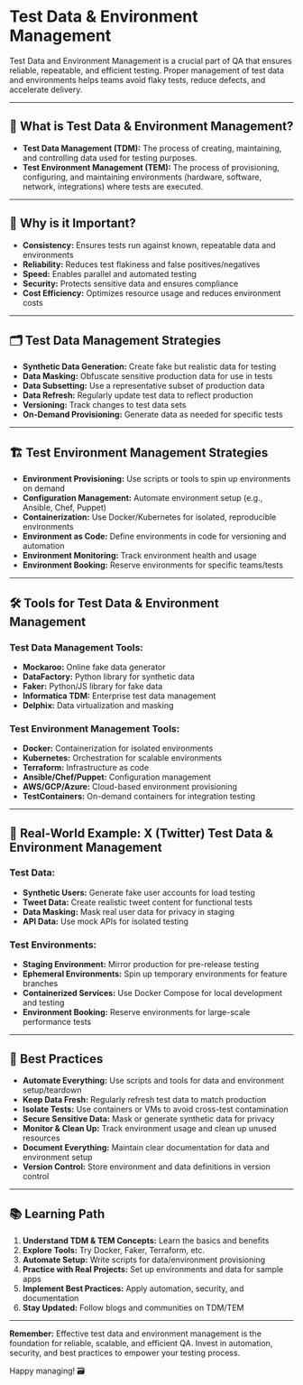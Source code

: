 # Test Data & Environment Management

Test Data and Environment Management is a crucial part of QA that ensures reliable, repeatable, and efficient testing. Proper management of test data and environments helps teams avoid flaky tests, reduce defects, and accelerate delivery.

---

## 🎯 What is Test Data & Environment Management?

- **Test Data Management (TDM):** The process of creating, maintaining, and controlling data used for testing purposes.
- **Test Environment Management (TEM):** The process of provisioning, configuring, and maintaining environments (hardware, software, network, integrations) where tests are executed.

---

## 🧩 Why is it Important?
- **Consistency:** Ensures tests run against known, repeatable data and environments
- **Reliability:** Reduces test flakiness and false positives/negatives
- **Speed:** Enables parallel and automated testing
- **Security:** Protects sensitive data and ensures compliance
- **Cost Efficiency:** Optimizes resource usage and reduces environment costs

---

## 🗂️ Test Data Management Strategies
- **Synthetic Data Generation:** Create fake but realistic data for testing
- **Data Masking:** Obfuscate sensitive production data for use in tests
- **Data Subsetting:** Use a representative subset of production data
- **Data Refresh:** Regularly update test data to reflect production
- **Versioning:** Track changes to test data sets
- **On-Demand Provisioning:** Generate data as needed for specific tests

---

## 🏗️ Test Environment Management Strategies
- **Environment Provisioning:** Use scripts or tools to spin up environments on demand
- **Configuration Management:** Automate environment setup (e.g., Ansible, Chef, Puppet)
- **Containerization:** Use Docker/Kubernetes for isolated, reproducible environments
- **Environment as Code:** Define environments in code for versioning and automation
- **Environment Monitoring:** Track environment health and usage
- **Environment Booking:** Reserve environments for specific teams/tests

---

## 🛠️ Tools for Test Data & Environment Management

### **Test Data Management Tools:**
- **Mockaroo:** Online fake data generator
- **DataFactory:** Python library for synthetic data
- **Faker:** Python/JS library for fake data
- **Informatica TDM:** Enterprise test data management
- **Delphix:** Data virtualization and masking

### **Test Environment Management Tools:**
- **Docker:** Containerization for isolated environments
- **Kubernetes:** Orchestration for scalable environments
- **Terraform:** Infrastructure as code
- **Ansible/Chef/Puppet:** Configuration management
- **AWS/GCP/Azure:** Cloud-based environment provisioning
- **TestContainers:** On-demand containers for integration testing

---

## 📱 Real-World Example: X (Twitter) Test Data & Environment Management

### **Test Data:**
- **Synthetic Users:** Generate fake user accounts for load testing
- **Tweet Data:** Create realistic tweet content for functional tests
- **Data Masking:** Mask real user data for privacy in staging
- **API Data:** Use mock APIs for isolated testing

### **Test Environments:**
- **Staging Environment:** Mirror production for pre-release testing
- **Ephemeral Environments:** Spin up temporary environments for feature branches
- **Containerized Services:** Use Docker Compose for local development and testing
- **Environment Booking:** Reserve environments for large-scale performance tests

---

## 🚦 Best Practices
- **Automate Everything:** Use scripts and tools for data and environment setup/teardown
- **Keep Data Fresh:** Regularly refresh test data to match production
- **Isolate Tests:** Use containers or VMs to avoid cross-test contamination
- **Secure Sensitive Data:** Mask or generate synthetic data for privacy
- **Monitor & Clean Up:** Track environment usage and clean up unused resources
- **Document Everything:** Maintain clear documentation for data and environment setup
- **Version Control:** Store environment and data definitions in version control

---

## 📚 Learning Path
1. **Understand TDM & TEM Concepts:** Learn the basics and benefits
2. **Explore Tools:** Try Docker, Faker, Terraform, etc.
3. **Automate Setup:** Write scripts for data/environment provisioning
4. **Practice with Real Projects:** Set up environments and data for sample apps
5. **Implement Best Practices:** Apply automation, security, and documentation
6. **Stay Updated:** Follow blogs and communities on TDM/TEM

---

**Remember:** Effective test data and environment management is the foundation for reliable, scalable, and efficient QA. Invest in automation, security, and best practices to empower your testing process.

Happy managing! 🗃️
